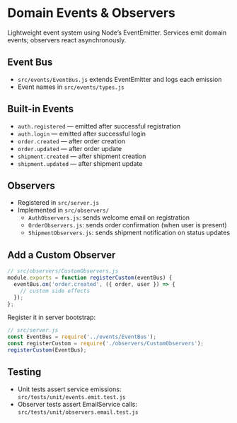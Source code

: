 # Domain Events & Observers

Lightweight event system using Node’s EventEmitter. Services emit domain events; observers react asynchronously.

## Event Bus
- `src/events/EventBus.js` extends EventEmitter and logs each emission
- Event names in `src/events/types.js`

## Built-in Events
- `auth.registered` — emitted after successful registration
- `auth.login` — emitted after successful login
- `order.created` — after order creation
- `order.updated` — after order update
- `shipment.created` — after shipment creation
- `shipment.updated` — after shipment update

## Observers
- Registered in `src/server.js`
- Implemented in `src/observers/`
  - `AuthObservers.js`: sends welcome email on registration
  - `OrderObservers.js`: sends order confirmation (when user is present)
  - `ShipmentObservers.js`: sends shipment notification on status updates

## Add a Custom Observer
```javascript
// src/observers/CustomObservers.js
module.exports = function registerCustom(eventBus) {
  eventBus.on('order.created', ({ order, user }) => {
    // custom side effects
  });
};
```

Register it in server bootstrap:
```javascript
// src/server.js
const EventBus = require('../events/EventBus');
const registerCustom = require('./observers/CustomObservers');
registerCustom(EventBus);
```

## Testing
- Unit tests assert service emissions: `src/tests/unit/events.emit.test.js`
- Observer tests assert EmailService calls: `src/tests/unit/observers.email.test.js`
